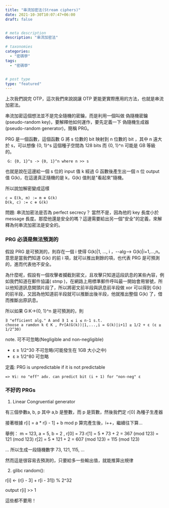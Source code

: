```yaml
---
title: "串流加密法(Stream ciphers)"
date: 2021-10-30T10:07:47+06:00
draft: false


# meta description
description: "串流加密法"

# taxonomies
categories:
  - "密碼學"
tags:
  - "密碼學"


# post type
type: "featured"
---
```

上次我們說完 OTP，這次我們來說說讓 OTP 更能更實際應用的方法，也就是串流加密法。

串流加密這個想法並不是完全隨機的密鑰，而是利用一個叫做 偽隨機密鑰(pseudo-random key)，要解釋他如何運作，要先定義一下 偽隨機生成器(pseudo-random generator)，簡稱 PRG。

PRG 是一個函數，這個函數 G 將 s 位數的 bit 映射到 n 位數的 bit ，其中 n 遠大於 s，可以想像 {0, 1}^s 這個種子空間為 128 bits 而 {0, 1}^n 可能是 GB 等級的。

```
 G: {0, 1}^s -> {0, 1}^n where n >> s
```

也就是說在這邊給一個 s 位的 input 值 k 經過 G 函數後產生出一個 n 位 output 值 G(k)，在這邊真正隨機的是 k，G(k) 值則是"看起來"隨機。

所以說加解密變成這樣
```
c = E(k, m) := m ⊕ G(k)
D(k, c) := c ⊕ G(k)
```

問題:
串流加密法是否為 perfect secrecy？
當然不是，因為他的 key 長度小於 message 長度。那麼他還是安全的嗎？這邊需要給出另一個"安全"的定義，來解釋為何串流加密法是安全的。

### PRG 必須是無法預測的

假設 PRG 是可預測的，則存在一個 i 使得 G(k)|1, ..., i
，--alg--> G(k)|i+1,...,n。
意思是當我們知道 G(k) 的前 i 項，就可以推出剩餘的項，也代表 PRG 是可預測的，進而代表他不安全。

為什麼呢，假設有一個攻擊者攔截到密文，且攻擊只知道這段訊息的某些內容，例如我們知道在郵件協議( stmp )，在網路上用標準郵件呼叫最一開始會用冒號，所以他知道訊息開頭片段了，所以將密文前半段與訊息前半段做 xor 可以得到 G(k) 的前半段，又因為他知道前半段就可以推斷出後半段，他就推出整個 G(k) 了，借而推斷出原訊息。

所以如果 G:K->{0, 1}^n 是可預測的，則
```
∃ "efficient alg." A and ∃ 1 ≤ i ≤ n-1 s.t. 
choose a ramdon k ∈ K , Pr[A(G(k))|1,...,i = G(k)|i+1] ≥ 1/2 + ε (ε ≥ 1/2^30)
```

note. 可不可忽略(Negligible and non-negligible)
- ε ≥ 1/2^30 不可忽略(可能發生在 1GB 大小之中)
- ε ≥ 1/2^80 可忽略

定義:
PRG is unpredictable if it is not predictable
```
=> ∀i: no "eff" adv. can predict bit (i + 1) for "non-neg" ε
```

### 不好的 PRGs
1. Linear Congruential generator

有三個參數a, b, p 其中 a,b 是整數，而 p 是質數，然後我們定 r[0] 為種子生產器

接著根據 r[i] = a * r[i - 1] + b mod p
算完產生後，i++，繼續往下算...

舉例：
m = 123, a = 5, b = 2 , r[0] = 73
r[1] = 5 * 73 + 2 = 367 (mod 123) = 121 (mod 123)
r[2] = 5 * 121 + 2 =  607 (mod 123) = 115 (mod 123)

...
所以生成一段隨機數字 73, 121, 115, ...

然而這是很容易去預測的，只要給多一些輸出值，就能推算出規律

2. glibc random():

r[i] <- (r[i - 3] + r[i - 31]) % 2^32

output r[i] >> 1

這些都不要用！

